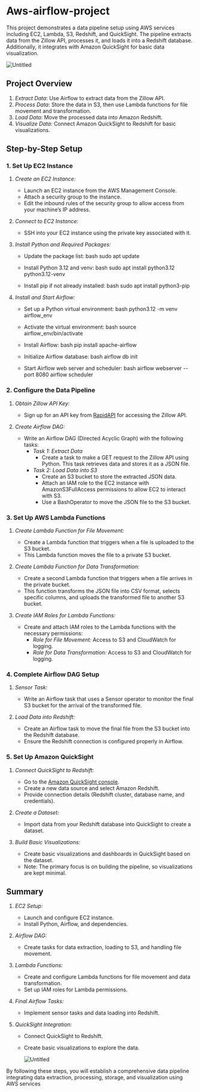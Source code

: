 # Aws-airflow-project
This project demonstrates a data pipeline setup using AWS services including EC2, Lambda, S3, Redshift, and QuickSight. The pipeline extracts data from the Zillow API, processes it, and loads it into a Redshift database. Additionally, it integrates with Amazon QuickSight for basic data visualization.


![Untitled](https://github.com/user-attachments/assets/a0badb05-ab39-4290-8d43-c17a555e4e2a)

## Project Overview

1. *Extract Data*: Use Airflow to extract data from the Zillow API.
2. *Process Data*: Store the data in S3, then use Lambda functions for file movement and transformation.
3. *Load Data*: Move the processed data into Amazon Redshift.
4. *Visualize Data*: Connect Amazon QuickSight to Redshift for basic visualizations.

## Step-by-Step Setup

### 1. Set Up EC2 Instance

1. *Create an EC2 Instance:*
   - Launch an EC2 instance from the AWS Management Console.
   - Attach a security group to the instance.
   - Edit the inbound rules of the security group to allow access from your machine’s IP address.

2. *Connect to EC2 Instance:*
   - SSH into your EC2 instance using the private key associated with it.

3. *Install Python and Required Packages:*
   - Update the package list:
     bash
     sudo apt update
     
   - Install Python 3.12 and venv:
     bash
     sudo apt install python3.12 python3.12-venv
     
   - Install pip if not already installed:
     bash
     sudo apt install python3-pip
     

4. *Install and Start Airflow:*
   - Set up a Python virtual environment:
     bash
     python3.12 -m venv airflow_env
     
   - Activate the virtual environment:
     bash
     source airflow_env/bin/activate
     
   - Install Airflow:
     bash
     pip install apache-airflow
     
   - Initialize Airflow database:
     bash
     airflow db init
     
   - Start Airflow web server and scheduler:
     bash
     airflow webserver --port 8080
     airflow scheduler
     

### 2. Configure the Data Pipeline

1. *Obtain Zillow API Key:*
   - Sign up for an API key from [RapidAPI](https://rapidapi.com/) for accessing the Zillow API.

2. *Create Airflow DAG:*
   - Write an Airflow DAG (Directed Acyclic Graph) with the following tasks:
     - *Task 1: Extract Data*
       - Create a task to make a GET request to the Zillow API using Python. This task retrieves data and stores it as a JSON file.
     - *Task 2: Load Data into S3*
       - Create an S3 bucket to store the extracted JSON data.
       - Attach an IAM role to the EC2 instance with AmazonS3FullAccess permissions to allow EC2 to interact with S3.
       - Use a BashOperator to move the JSON file to the S3 bucket.

### 3. Set Up AWS Lambda Functions

1. *Create Lambda Function for File Movement:*
   - Create a Lambda function that triggers when a file is uploaded to the S3 bucket.
   - This Lambda function moves the file to a private S3 bucket.

2. *Create Lambda Function for Data Transformation:*
   - Create a second Lambda function that triggers when a file arrives in the private bucket.
   - This function transforms the JSON file into CSV format, selects specific columns, and uploads the transformed file to another S3 bucket.

3. *Create IAM Roles for Lambda Functions:*
   - Create and attach IAM roles to the Lambda functions with the necessary permissions:
     - *Role for File Movement:* Access to S3 and CloudWatch for logging.
     - *Role for Data Transformation:* Access to S3 and CloudWatch for logging.

### 4. Complete Airflow DAG Setup

1. *Sensor Task:*
   - Write an Airflow task that uses a Sensor operator to monitor the final S3 bucket for the arrival of the transformed file.

2. *Load Data into Redshift:*
   - Create an Airflow task to move the final file from the S3 bucket into the Redshift database.
   - Ensure the Redshift connection is configured properly in Airflow.

### 5. Set Up Amazon QuickSight

1. *Connect QuickSight to Redshift:*
   - Go to the [Amazon QuickSight console](https://aws.amazon.com/quicksight/).
   - Create a new data source and select Amazon Redshift.
   - Provide connection details (Redshift cluster, database name, and credentials).

2. *Create a Dataset:*
   - Import data from your Redshift database into QuickSight to create a dataset.

3. *Build Basic Visualizations:*
   - Create basic visualizations and dashboards in QuickSight based on the dataset.
   - Note: The primary focus is on building the pipeline, so visualizations are kept minimal.

## Summary

1. *EC2 Setup:*
   - Launch and configure EC2 instance.
   - Install Python, Airflow, and dependencies.

2. *Airflow DAG:*
   - Create tasks for data extraction, loading to S3, and handling file movement.

3. *Lambda Functions:*
   - Create and configure Lambda functions for file movement and data transformation.
   - Set up IAM roles for Lambda permissions.

4. *Final Airflow Tasks:*
   - Implement sensor tasks and data loading into Redshift.

5. *QuickSight Integration:*
   - Connect QuickSight to Redshift.
   - Create basic visualizations to explore the data.
  
     ![Untitled](https://github.com/user-attachments/assets/0ae041a6-e4b7-4b99-8338-7901aa731123)


By following these steps, you will establish a comprehensive data pipeline integrating data extraction, processing, storage, and visualization using AWS services
